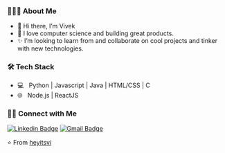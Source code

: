 <h3> 👨🏻‍💻 About Me </h3>

- 👋 Hi there, I’m Vivek 
- 👀 I love computer science and building great products.
- ✨ I’m looking to learn from and collaborate on cool projects and tinker with new technologies.

<h3>🛠 Tech Stack</h3>

- 💻 &nbsp; Python | Javascript | Java | HTML/CSS | C
- 🌐 &nbsp; Node.js | ReactJS 

<!--- [![Vivek's GitHub Stats](https://github-readme-stats.vercel.app/api?username=heyitsvi&show_icons=true&theme=cobalt)](https://github.com/heyitsvi) --->

<h3> 🤝🏻 Connect with Me </h3>

[![Linkedin Badge](https://img.shields.io/badge/-LinkedIn-blue?style=flat-square&logo=Linkedin&logoColor=white&link=)](https://www.linkedin.com/in/vivek-singh-16514217b/) 
[![Gmail Badge](https://img.shields.io/badge/-Gmail-c14438?style=flat-square&logo=Gmail&logoColor=white&link=mailto:vivek99sanjeetsingh@gmail.com)](mailto:vivek99sanjeetsingh@gmail.com)


⭐️ From [heyitsvi](https://github.com/heyitsvi)
<!---
heyitsvi/heyitsvi is a ✨ special ✨ repository because its `README.md` (this file) appears on your GitHub profile.
You can click the Preview link to take a look at your changes.
--->
